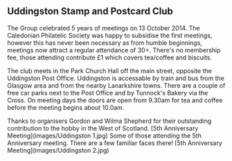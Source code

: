 ## Uddingston Stamp and Postcard Club
The Group celebrated 5 years of meetings on 13 October 2014. The Caledonian Philatelic Society was happy to subsidise the first meetings, however this has never been necessary as from humble beginnings, meetings now attract a regular attendance of 30+. There's no membership fee, those attending contribute £1 which covers tea/coffee and biscuits.

The club meets in the Park Church Hall off the main street, opposite the Uddingston Post Office. Uddingston is accessable by train and bus from the Glasgow area and from the nearby Lanarkshire towns. There are a couple of free car parks next to the Post Office and by Tunnock's Bakery via the Cross. On meeting days the doors are open from 9.30am for tea and coffee before the meeting begins about 10.0am.

Thanks to organisers Gordon and Wilma Shepherd for their outstanding contribution to the hobby in the West of Scotland.
[5th Anniversary Meeting](images/Uddingston 1.jpg)
Some of those attending the 5th Anniversary meeting. There are a few familiar faces there!
[5th Anniversary Meeting](images/Uddingston 2.jpg)
